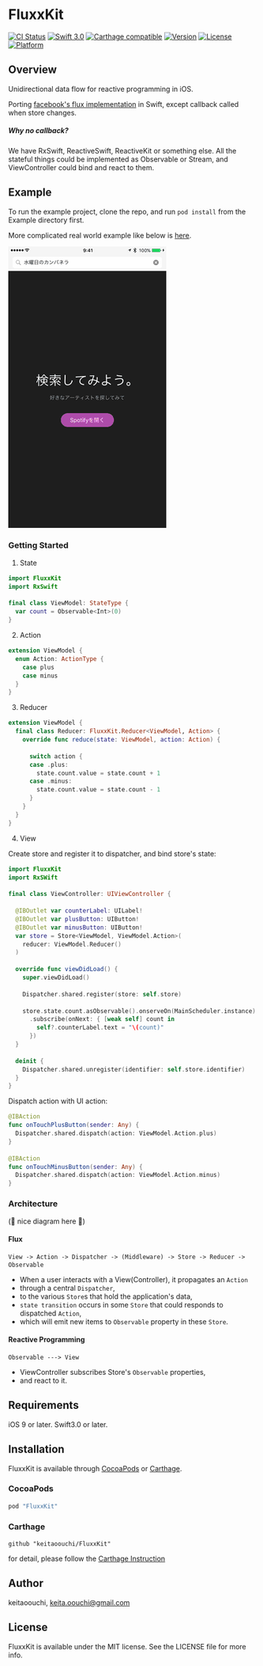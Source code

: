 # FluxxKit

[![CI Status](http://img.shields.io/travis/keitaoouchi/FluxxKit.svg?style=flat)](https://travis-ci.org/keitaoouchi/FluxxKit)
[![Swift 3.0](https://img.shields.io/badge/Swift-3.0-orange.svg?style=flat)](https://swift.org/)
[![Carthage compatible](https://img.shields.io/badge/Carthage-compatible-4BC51D.svg?style=flat)](https://github.com/Carthage/Carthage)
[![Version](https://img.shields.io/cocoapods/v/FluxxKit.svg?style=flat)](http://cocoapods.org/pods/FluxxKit)
[![License](https://img.shields.io/cocoapods/l/FluxxKit.svg?style=flat)](http://cocoapods.org/pods/FluxxKit)
[![Platform](https://img.shields.io/cocoapods/p/FluxxKit.svg?style=flat)](http://cocoapods.org/pods/FluxxKit)

## Overview

Unidirectional data flow for reactive programming in iOS.

Porting [facebook's flux implementation](https://github.com/facebook/flux) in Swift, except callback called when store changes.

##### Why no callback?

We have RxSwift, ReactiveSwift, ReactiveKit or something else. All the stateful things could be implemented as Observable or Stream, and ViewController could bind and react to them.

## Example

To run the example project, clone the repo, and run `pod install` from the Example directory first.

More complicated real world example like below is [here](https://github.com/keitaoouchi/FluxxKitExample).

![GIF](https://raw.githubusercontent.com/keitaoouchi/FluxxKitExample/master/sample.gif "GIF")

### Getting Started

1. State

  ```swift
  import FluxxKit
  import RxSwift

  final class ViewModel: StateType {
    var count = Observable<Int>(0)
  }
  ```

2. Action

  ```swift
  extension ViewModel {
    enum Action: ActionType {
      case plus
      case minus
    }
  }
  ```

3. Reducer

  ```swift
  extension ViewModel {
    final class Reducer: FluxxKit.Reducer<ViewModel, Action> {
      override func reduce(state: ViewModel, action: Action) {

        switch action {
        case .plus:
          state.count.value = state.count + 1
        case .minus:
          state.count.value = state.count - 1
        }
      }
    }
  }
  ```

4. View

  Create store and register it to dispatcher, and bind store's state:
  ```swift
  import FluxxKit
  import RxSWift

  final class ViewController: UIViewController {

    @IBOutlet var counterLabel: UILabel!
    @IBOutlet var plusButton: UIButton!
    @IBOutlet var minusButton: UIButton!
    var store = Store<ViewModel, ViewModel.Action>(
      reducer: ViewModel.Reducer()
    )

    override func viewDidLoad() {
      super.viewDidLoad()

      Dispatcher.shared.register(store: self.store)

      store.state.count.asObservable().onserveOn(MainScheduler.instance)
        .subscribe(onNext: { [weak self] count in
          self?.counterLabel.text = "\(count)"
        })
    }

    deinit {
      Dispatcher.shared.unregister(identifier: self.store.identifier)
    }
  }
  ```

  Dispatch action with UI action:
  ```swift
  @IBAction
  func onTouchPlusButton(sender: Any) {
    Dispatcher.shared.dispatch(action: ViewModel.Action.plus)
  }

  @IBAction
  func onTouchMinusButton(sender: Any) {
    Dispatcher.shared.dispatch(action: ViewModel.Action.minus)
  }
  ```

### Architecture

(:ghost: nice diagram here :ghost:)

#### Flux

```
View -> Action -> Dispatcher -> (Middleware) -> Store -> Reducer -> Observable
```

- When a user interacts with a View(Controller), it propagates an `Action`
- through a central `Dispatcher`,
- to the various `Store`s that hold the application's data,
- `state transition` occurs in some `Store` that could responds to dispatched `Action`,
- which will emit new items to `Observable` property in these `Store`.

#### Reactive Programming

```
Observable ---> View
```

- ViewController subscribes Store's `Observable` properties,
- and react to it.

## Requirements

iOS 9 or later.
Swift3.0 or later.

## Installation

FluxxKit is available through [CocoaPods](http://cocoapods.org) or [Carthage](https://github.com/Carthage/Carthage).

### CocoaPods

```ruby
pod "FluxxKit"
```

### Carthage

```
github "keitaoouchi/FluxxKit"
```

for detail, please follow the [Carthage Instruction](https://github.com/Carthage/Carthage#if-youre-building-for-ios-tvos-or-watchos)

## Author

keitaoouchi, keita.oouchi@gmail.com

## License

FluxxKit is available under the MIT license. See the LICENSE file for more info.
